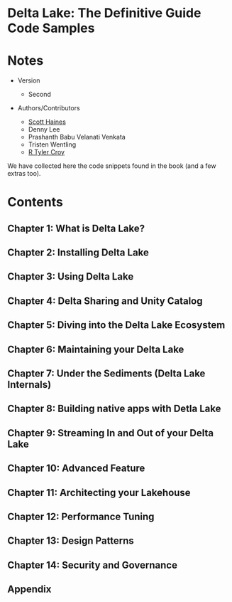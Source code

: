 # Delta Lake: The Definitive Guide Code Samples

# Notes
- Version
  - Second

- Authors/Contributors
  - [Scott Haines](https://github.com/newfront)
  - Denny Lee
  - Prashanth Babu Velanati Venkata
  - Tristen Wentling
  - [R Tyler Croy](https://github.com/rtyler)

We have collected here the code snippets found in the book (and a few extras too).

# Contents
## Chapter 1: What is Delta Lake?
## Chapter 2: Installing Delta Lake
## Chapter 3: Using Delta Lake
## Chapter 4: Delta Sharing and Unity Catalog
## Chapter 5: Diving into the Delta Lake Ecosystem
## Chapter 6: Maintaining your Delta Lake
## Chapter 7: Under the Sediments (Delta Lake Internals)
## Chapter 8: Building native apps with Detla Lake
## Chapter 9: Streaming In and Out of your Delta Lake
## Chapter 10: Advanced Feature
## Chapter 11: Architecting your Lakehouse
## Chapter 12: Performance Tuning
## Chapter 13: Design Patterns
## Chapter 14: Security and Governance
## Appendix

